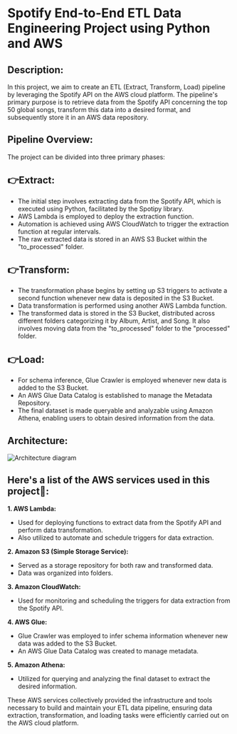 # Spotify End-to-End ETL Data Engineering Project using Python and AWS

## Description:
In this project, we aim to create an ETL (Extract, Transform, Load) pipeline by leveraging the Spotify API on the AWS cloud platform. The pipeline's primary purpose is to retrieve data from the Spotify API concerning the top 50 global songs, transform this data into a desired format, and subsequently store it in an AWS data repository. 

## Pipeline Overview:
The project can be divided into three primary phases:
## 👉Extract:
 - The initial step involves extracting data from the Spotify API, which is executed using Python, facilitated by the Spotipy library.
 - AWS Lambda is employed to deploy the extraction function.
 - Automation is achieved using AWS CloudWatch to trigger the extraction function at regular intervals.
 - The raw extracted data is stored in an AWS S3 Bucket within the "to_processed" folder.

## 👉Transform:
 - The transformation phase begins by setting up S3 triggers to activate a second function whenever new data is deposited in the S3 Bucket.
 - Data transformation is performed using another AWS Lambda function.
 - The transformed data is stored in the S3 Bucket, distributed across different folders categorizing it by Album, Artist, and Song. It also involves moving data from the "to_processed" folder to the "processed" folder.

## 👉Load:
 - For schema inference, Glue Crawler is employed whenever new data is added to the S3 Bucket.
 - An AWS Glue Data Catalog is established to manage the Metadata Repository.
 - The final dataset is made queryable and analyzable using Amazon Athena, enabling users to obtain desired information from the data.

## Architecture:
![Architecture diagram](https://github.com/username/repository/raw/main/images/logo.png)

## Here's a list of the AWS services used in this project🔎:

**1. AWS Lambda:**
 - Used for deploying functions to extract data from the Spotify API and perform data transformation.
 - Also utilized to automate and schedule triggers for data extraction.

**2. Amazon S3 (Simple Storage Service):**
 - Served as a storage repository for both raw and transformed data.
 - Data was organized into folders.

**3. Amazon CloudWatch:**
 - Used for monitoring and scheduling the triggers for data extraction from the Spotify API.

**4. AWS Glue:**
 - Glue Crawler was employed to infer schema information whenever new data was added to the S3 Bucket.
 - An AWS Glue Data Catalog was created to manage metadata.

**5. Amazon Athena:**
 - Utilized for querying and analyzing the final dataset to extract the desired information.

These AWS services collectively provided the infrastructure and tools necessary to build and maintain your ETL data pipeline, ensuring data extraction, transformation, and loading tasks were efficiently carried out on the AWS cloud platform.

